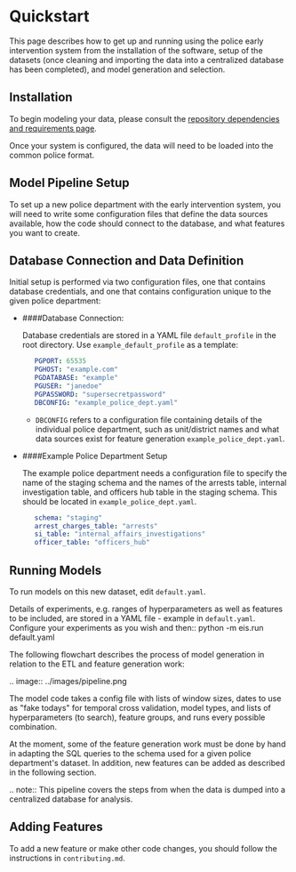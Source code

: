 Quickstart
==========

This page describes how to get up and running using the police early intervention system from the installation of the software, setup of the datasets (once cleaning and importing the data into a centralized database has been completed), and model generation and selection.

Installation
------------

To begin modeling your data, please consult the [repository dependencies and requirements page](docs/repositories_dependencies_and_pipeline.md). 

Once your system is configured, the data will need to be loaded into the common police format. 


Model Pipeline Setup
-----

To set up a new police department with the early intervention system, you will need to write some configuration files that define the data sources available, how the code should connect to the database, and what features you want to create.


Database Connection and Data Definition
---------------------------------------

Initial setup is performed via two configuration files, one that contains database credentials, and one that contains configuration unique to the given police department:

* ####Database Connection: 
   
   Database credentials are stored in a YAML file ```default_profile``` in the root directory. Use ``example_default_profile`` as a template:

   ```YAML
      PGPORT: 65535
      PGHOST: "example.com"
      PGDATABASE: "example"
      PGUSER: "janedoe"
      PGPASSWORD: "supersecretpassword"
      DBCONFIG: "example_police_dept.yaml"
   ```

   * ``DBCONFIG`` refers to a configuration file containing details of the individual police department, such as unit/district names and what data sources exist for feature generation ``example_police_dept.yaml``.

* ####Example Police Department Setup

   The example police department needs a configuration file to specify the name of the staging schema and the names of the arrests table, internal investigation table, and officers hub table in the staging schema. This should be located in ``example_police_dept.yaml``.
   
   ```YAML
      schema: "staging"
      arrest_charges_table: "arrests"
      si_table: "internal_affairs_investigations"
      officer_table: "officers_hub"
   ```
   
   


Running Models
--------------

To run models on this new dataset, edit ``default.yaml``.

Details of experiments, e.g. ranges of hyperparameters as well as features to be included, are stored in a YAML file - example in ``default.yaml``. Configure your experiments as you wish and then::
    python -m eis.run default.yaml

The following flowchart describes the process of model generation in relation to the ETL and feature generation work:

.. image:: ../images/pipeline.png

The model code takes a config file with lists of window sizes, dates to use as "fake todays" for temporal cross validation, model types, and lists of hyperparameters (to search), feature groups, and runs every possible combination.

At the moment, some of the feature generation work must be done by hand in adapting the SQL queries to the schema used for a given police department's dataset. In addition, new features can be added as described in the following section.

.. note:: This pipeline covers the steps from when the data is dumped into a centralized database for analysis.

Adding Features
---------------

To add a new feature or make other code changes, you should follow the instructions in ``contributing.md``.
